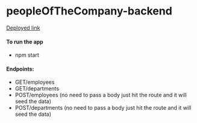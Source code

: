 # peopleOfTheCompany-backend

[Deployed link](https://people-of-the-company.herokuapp.com/)

#### To run the app
- npm start

#### Endpoints:
- GET/employees
- GET/departments
- POST/employees (no need to pass a body just hit the route and it will seed the data)
- POST/departments (no need to pass a body just hit the route and it will seed the data)
